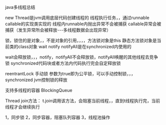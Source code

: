 java多线程总结

new Thread是jvm调用底层代码创建线程的
线程执行任务，，通过runnable  callable的实现类实现的
线程内runnable内抛出异常不会被捕获   callable异常会被捕获（发生异常所会被释放---多线程数据会出现异常）

锁，锁住的是对象，，不是对象的引用，，，，方法锁对象是this   静态方法锁对象是当前类的class对象
wait notify  notifyAll是在synchronized内使用的

wait会释放锁，，，notify，notifyAll不会释放锁，notifyAll唤醒的其他线程去竞争锁
synchronized代码块或者方法内代码执行完会自定释放锁

reentrantLock 手动锁  参数为true即为公平锁，可以手动控制锁，，，synchronized  jvm控制锁的释放

支持多线程的容器
BlockingQueue

Thread  join方法：  t.join调用该方法，会阻塞当前线程，，直到t线程执行完，当前线程才会继续执行


1，同步锁
2，同步容器，阻塞队列容器
3，线程池操作




